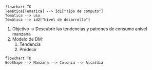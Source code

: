 ```mermaid
flowchart TD
Temática[Tematica] --> id1["Tipo de computo"]
Temática --> uso
Temática --> id2["Nivel de desarrollo"]
```
1) Objetivo $\rightarrow$ Descubrir las tendencias y patrones de consumo  anivel manzana
2) Modelo de DM:
	1) Tendencia
	2) Predecir
```mermaid
flowchart TD
GeoShape --> Manzana --> Colonia --> Alcaldia
```
